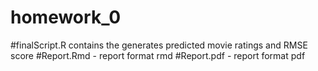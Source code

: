 # homework_0

#finalScript.R  contains the generates predicted movie ratings and RMSE score
#Report.Rmd - report format rmd
#Report.pdf - report format pdf


